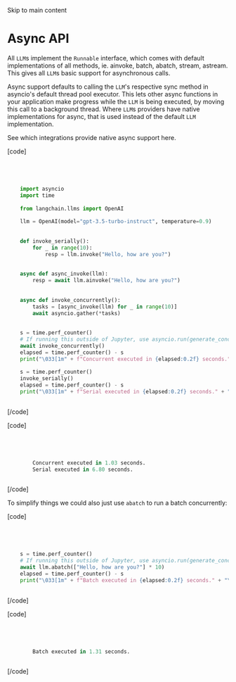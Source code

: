 

Skip to main content

# Async API

All `LLM`s implement the `Runnable` interface, which comes with default implementations of all methods, ie. ainvoke, batch, abatch, stream, astream. This gives all `LLM`s basic support for
asynchronous calls.

Async support defaults to calling the `LLM`'s respective sync method in asyncio's default thread pool executor. This lets other async functions in your application make progress while the `LLM` is
being executed, by moving this call to a background thread. Where `LLM`s providers have native implementations for async, that is used instead of the default `LLM` implementation.

See which integrations provide native async support here.

[code]
```python




    import asyncio  
    import time  
      
    from langchain.llms import OpenAI  
      
    llm = OpenAI(model="gpt-3.5-turbo-instruct", temperature=0.9)  
      
      
    def invoke_serially():  
        for _ in range(10):  
            resp = llm.invoke("Hello, how are you?")  
      
      
    async def async_invoke(llm):  
        resp = await llm.ainvoke("Hello, how are you?")  
      
      
    async def invoke_concurrently():  
        tasks = [async_invoke(llm) for _ in range(10)]  
        await asyncio.gather(*tasks)  
      
      
    s = time.perf_counter()  
    # If running this outside of Jupyter, use asyncio.run(generate_concurrently())  
    await invoke_concurrently()  
    elapsed = time.perf_counter() - s  
    print("\033[1m" + f"Concurrent executed in {elapsed:0.2f} seconds." + "\033[0m")  
      
    s = time.perf_counter()  
    invoke_serially()  
    elapsed = time.perf_counter() - s  
    print("\033[1m" + f"Serial executed in {elapsed:0.2f} seconds." + "\033[0m")  
    


```
[/code]


[code]
```python




        Concurrent executed in 1.03 seconds.  
        Serial executed in 6.80 seconds.  
    


```
[/code]


To simplify things we could also just use `abatch` to run a batch concurrently:

[code]
```python




    s = time.perf_counter()  
    # If running this outside of Jupyter, use asyncio.run(generate_concurrently())  
    await llm.abatch(["Hello, how are you?"] * 10)  
    elapsed = time.perf_counter() - s  
    print("\033[1m" + f"Batch executed in {elapsed:0.2f} seconds." + "\033[0m")  
    


```
[/code]


[code]
```python




        Batch executed in 1.31 seconds.  
    


```
[/code]


